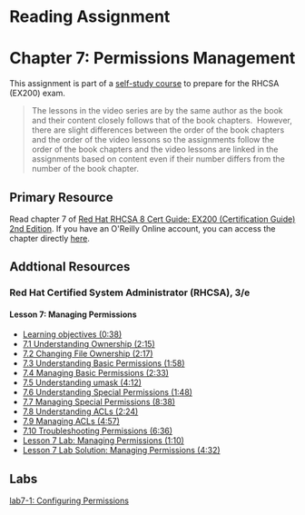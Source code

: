 # Reading Assignment
# Chapter 7: Permissions Management
This assignment is part of a [self-study course](../README.md) to prepare for the RHCSA (EX200) exam.</br>

> The lessons in the video series are by the same author as the book and their content closely follows that of the book chapters.  However, there are slight differences between the order of the book chapters and the order of the video lessons so the assignments follow the order of the book chapters and the video lessons are linked in the assignments based on content even if their number differs from the number of the book chapter.
## Primary Resource
Read chapter 7 of [Red Hat RHCSA 8 Cert Guide: EX200 (Certification Guide) 2nd Edition](https://www.amazon.com/Red-RHCSA-Cert-Guide-Certification/dp/0137341628/).  If you have an O'Reilly Online account, you can access the chapter directly [here](https://learning.oreilly.com/library/view/red-hat-rhcsa/9780137341641/ch07.xhtml).
## Addtional Resources

### Red Hat Certified System Administrator (RHCSA), 3/e

#### Lesson 7: Managing Permissions
- [Learning objectives (0:38)](https://learning.oreilly.com/videos/red-hat-certified/9780135656495/9780135656495-RCSA_01_07_00)
- [7.1 Understanding Ownership (2:15)](https://learning.oreilly.com/videos/red-hat-certified/9780135656495/9780135656495-RCSA_01_07_01)
- [7.2 Changing File Ownership (2:17)](https://learning.oreilly.com/videos/red-hat-certified/9780135656495/9780135656495-RCSA_01_07_02)
- [7.3 Understanding Basic Permissions (1:58)](https://learning.oreilly.com/videos/red-hat-certified/9780135656495/9780135656495-RCSA_01_07_03)
- [7.4 Managing Basic Permissions (2:33)](https://learning.oreilly.com/videos/red-hat-certified/9780135656495/9780135656495-RCSA_01_07_04)
- [7.5 Understanding umask (4:12)](https://learning.oreilly.com/videos/red-hat-certified/9780135656495/9780135656495-RCSA_01_07_05)
- [7.6 Understanding Special Permissions (1:48)](https://learning.oreilly.com/videos/red-hat-certified/9780135656495/9780135656495-RCSA_01_07_06)
- [7.7 Managing Special Permissions (8:38)](https://learning.oreilly.com/videos/red-hat-certified/9780135656495/9780135656495-RCSA_01_07_07)
- [7.8 Understanding ACLs (2:24)](https://learning.oreilly.com/videos/red-hat-certified/9780135656495/9780135656495-RCSA_01_07_08)
- [7.9 Managing ACLs (4:57)](https://learning.oreilly.com/videos/red-hat-certified/9780135656495/9780135656495-RCSA_01_07_09)
- [7.10 Troubleshooting Permissions (6:36)](https://learning.oreilly.com/videos/red-hat-certified/9780135656495/9780135656495-RCSA_01_07_10)
- [Lesson 7 Lab: Managing Permissions (1:10)](https://learning.oreilly.com/videos/red-hat-certified/9780135656495/9780135656495-RCSA_01_07_11)
- [Lesson 7 Lab Solution: Managing Permissions (4:32)](https://learning.oreilly.com/videos/red-hat-certified/9780135656495/9780135656495-RCSA_01_07_12)

## Labs
[lab7-1: Configuring Permissions](lab7-1.md)</br>
